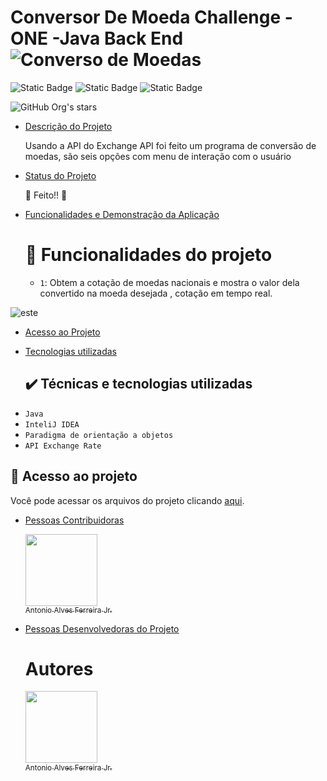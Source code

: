 # Conversor De Moeda Challenge - ONE -Java Back End![Converso de Moedas](https://github.com/user-attachments/assets/cd572c5c-81c1-4714-a864-18b9542cb368)
![Static Badge](https://img.shields.io/badge/Status-Desenvolvido-blue)
![Static Badge](https://img.shields.io/badge/API_Usada-Exchange_API-green)
![Static Badge](https://img.shields.io/badge/Challenge_ONE-Java_Back_End_Alura-00FF00)


![GitHub Org's stars](https://img.shields.io/github/stars/Antonioafj?style=social)

* [Descrição do Projeto](#descrição-do-projeto)
 
   Usando a API do Exchange API foi feito um programa de conversão de moedas, são seis opções com menu de interação com o usuário

  
* [Status do Projeto](#status-do-Projeto)
  
  :clap: Feito!! :muscle:

* [Funcionalidades e Demonstração da Aplicação](#funcionalidades-e-demonstração-da-aplicação)

  # :hammer: Funcionalidades do projeto
  
  - `1`: Obtem a cotação de moedas nacionais e mostra o valor dela convertido na moeda desejada , cotação em tempo real.

 
 ![este](https://github.com/user-attachments/assets/f8b8d76d-bafb-437b-adba-4e63d3b79210)


* [Acesso ao Projeto](#acesso-ao-projeto)

  
* [Tecnologias utilizadas](#tecnologias-utilizadas)
  ## ✔️ Técnicas e tecnologias utilizadas

- ``Java``
- ``InteliJ IDEA``
- ``Paradigma de orientação a objetos``
- `` API Exchange Rate ``



## 📁 Acesso ao projeto
Você pode acessar os arquivos do projeto clicando [aqui](https://github.com/Antonioafj/Conversor_de_Moeda_-Challenge_-ONE_-Java_Back_end/tree/main).
  
* [Pessoas Contribuidoras](#pessoas-contribuidoras)
  
   [<img loading="lazy" src="https://avatars.githubusercontent.com/u/167789057?s=400&u=21052b749353169db846fbab43111257cd8342eb&v=4" width=115><br><sub>Antonio Alves Ferreira Jr.</sub>](https://github.com/Antonioafj)


 
* [Pessoas Desenvolvedoras do Projeto](#pessoas-desenvolvedoras)
  
  # Autores
 
   [<img loading="lazy" src="https://avatars.githubusercontent.com/u/167789057?s=400&u=21052b749353169db846fbab43111257cd8342eb&v=4" width=115><br><sub>Antonio Alves Ferreira Jr.</sub>](https://github.com/Antonioafj) 
  



